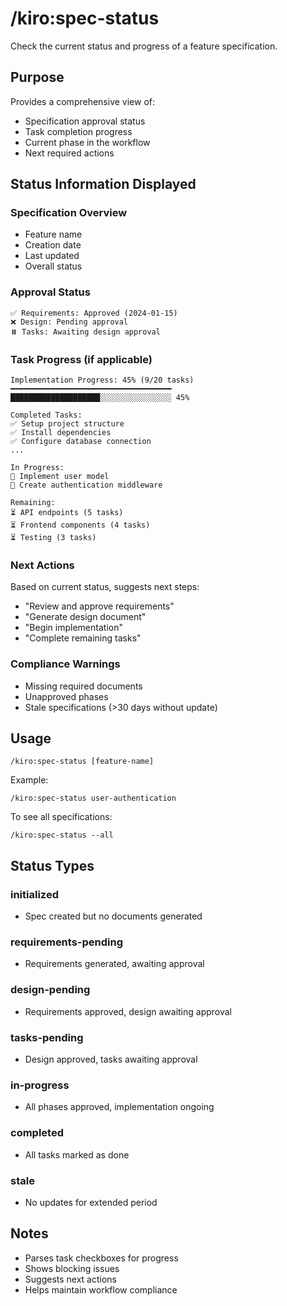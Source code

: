# /kiro:spec-status

Check the current status and progress of a feature specification.

## Purpose
Provides a comprehensive view of:
- Specification approval status
- Task completion progress
- Current phase in the workflow
- Next required actions

## Status Information Displayed

### Specification Overview
- Feature name
- Creation date
- Last updated
- Overall status

### Approval Status
```
✅ Requirements: Approved (2024-01-15)
❌ Design: Pending approval
⏸️ Tasks: Awaiting design approval
```

### Task Progress (if applicable)
```
Implementation Progress: 45% (9/20 tasks)
━━━━━━━━━━━━━━━━━━━━━━━━━━━━━━━━━━━━
████████████████████░░░░░░░░░░░░░░░░ 45%

Completed Tasks:
✅ Setup project structure
✅ Install dependencies
✅ Configure database connection
...

In Progress:
🔄 Implement user model
🔄 Create authentication middleware

Remaining:
⏳ API endpoints (5 tasks)
⏳ Frontend components (4 tasks)
⏳ Testing (3 tasks)
```

### Next Actions
Based on current status, suggests next steps:
- "Review and approve requirements"
- "Generate design document"
- "Begin implementation"
- "Complete remaining tasks"

### Compliance Warnings
- Missing required documents
- Unapproved phases
- Stale specifications (>30 days without update)

## Usage
```
/kiro:spec-status [feature-name]
```

Example:
```
/kiro:spec-status user-authentication
```

To see all specifications:
```
/kiro:spec-status --all
```

## Status Types

### initialized
- Spec created but no documents generated

### requirements-pending
- Requirements generated, awaiting approval

### design-pending
- Requirements approved, design awaiting approval

### tasks-pending
- Design approved, tasks awaiting approval

### in-progress
- All phases approved, implementation ongoing

### completed
- All tasks marked as done

### stale
- No updates for extended period

## Notes
- Parses task checkboxes for progress
- Shows blocking issues
- Suggests next actions
- Helps maintain workflow compliance